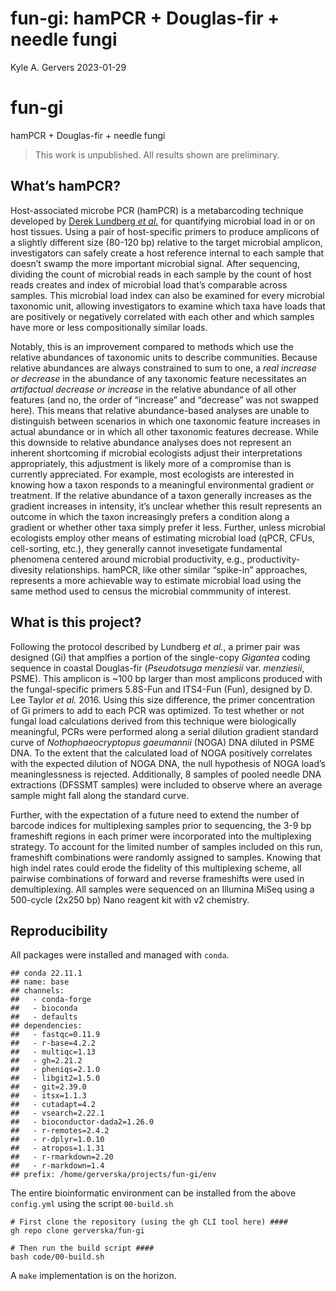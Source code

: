 fun-gi: hamPCR + Douglas-fir + needle fungi
================
Kyle A. Gervers
2023-01-29

# fun-gi

hamPCR + Douglas-fir + needle fungi

> This work is unpublished. All results shown are preliminary.

## What’s hamPCR?

Host-associated microbe PCR (hamPCR) is a metabarcoding technique
developed by [Derek Lundberg *et
al.*](https://elifesciences.org/articles/66186) for quantifying
microbial load in or on host tissues. Using a pair of host-specific
primers to produce amplicons of a slightly different size (80-120 bp)
relative to the target microbial amplicon, investigators can safely
create a host reference internal to each sample that doesn’t swamp the
more important microbial signal. After sequencing, dividing the count of
microbial reads in each sample by the count of host reads creates and
index of microbial load that’s comparable across samples. This microbial
load index can also be examined for every microbial taxonomic unit,
allowing investigators to examine which taxa have loads that are
positively or negatively correlated with each other and which samples
have more or less compositionally similar loads.

Notably, this is an improvement compared to methods which use the
relative abundances of taxonomic units to describe communities. Because
relative abundances are always constrained to sum to one, a *real
increase or decrease* in the abundance of any taxonomic feature
necessitates an *artifactual decrease or increase* in the relative
abundance of all other features (and no, the order of “increase” and
“decrease” was not swapped here). This means that relative
abundance-based analyses are unable to distinguish between scenarios in
which one taxonomic feature increases in actual abundance or in which
all other taxonomic features decrease. While this downside to relative
abundance analyses does not represent an inherent shortcoming if
microbial ecologists adjust their interpretations appropriately, this
adjustment is likely more of a compromise than is currently appreciated.
For example, most ecologists are interested in knowing how a taxon
responds to a meaningful environmental gradient or treatment. If the
relative abundance of a taxon generally increases as the gradient
increases in intensity, it’s unclear whether this result represents an
outcome in which the taxon increasingly prefers a condition along a
gradient or whether other taxa simply prefer it less. Further, unless
microbial ecologists employ other means of estimating microbial load
(qPCR, CFUs, cell-sorting, etc.), they generally cannot invesetigate
fundamental phenomena centered around microbial productivity, e.g.,
productivity-divesity relationships. hamPCR, like other similar
“spike-in” approaches, represents a more achievable way to estimate
microbial load using the same method used to census the microbial
commmunity of interest.

## What is this project?

Following the protocol described by Lundberg *et al.*, a primer pair was
designed (Gi) that amplfies a portion of the single-copy *Gigantea*
coding sequence in coastal Douglas-fir (*Pseudotsuga menziesii* var.
*menziesii*, PSME). This amplicon is \~100 bp larger than most amplicons
produced with the fungal-specific primers 5.8S-Fun and ITS4-Fun (Fun),
designed by D. Lee Taylor *et al.* 2016. Using this size difference, the
primer concentration of Gi primers to add to each PCR was optimized. To
test whether or not fungal load calculations derived from this technique
were biologically meaningful, PCRs were performed along a serial
dilution gradient standard curve of *Nothophaeocryptopus gaeumannii*
(NOGA) DNA diluted in PSME DNA. To the extent that the calculated load
of NOGA positively correlates with the expected dilution of NOGA DNA,
the null hypothesis of NOGA load’s meaninglessness is rejected.
Additionally, 8 samples of pooled needle DNA extractions (DFSSMT
samples) were included to observe where an average sample might fall
along the standard curve.

Further, with the expectation of a future need to extend the number of
barcode indices for multiplexing samples prior to sequencing, the 3-9 bp
frameshift regions in each primer were incorporated into the
multiplexing strategy. To account for the limited number of samples
included on this run, frameshift combinations were randomly assigned to
samples. Knowing that high indel rates could erode the fidelity of this
multiplexing scheme, all pairwise combinations of forward and reverse
frameshifts were used in demultiplexing. All samples were sequenced on
an Illumina MiSeq using a 500-cycle (2x250 bp) Nano reagent kit with v2
chemistry.

## Reproducibility

All packages were installed and managed with `conda`.

    ## conda 22.11.1
    ## name: base
    ## channels:
    ##   - conda-forge
    ##   - bioconda
    ##   - defaults
    ## dependencies:
    ##   - fastqc=0.11.9
    ##   - r-base=4.2.2
    ##   - multiqc=1.13
    ##   - gh=2.21.2
    ##   - pheniqs=2.1.0
    ##   - libgit2=1.5.0
    ##   - git=2.39.0
    ##   - itsx=1.1.3
    ##   - cutadapt=4.2
    ##   - vsearch=2.22.1
    ##   - bioconductor-dada2=1.26.0
    ##   - r-remotes=2.4.2
    ##   - r-dplyr=1.0.10
    ##   - atropos=1.1.31
    ##   - r-rmarkdown=2.20
    ##   - r-markdown=1.4
    ## prefix: /home/gerverska/projects/fun-gi/env

The entire bioinformatic environment can be installed from the above
`config.yml` using the script `00-build.sh`

    # First clone the repository (using the gh CLI tool here) ####
    gh repo clone gerverska/fun-gi

    # Then run the build script ####
    bash code/00-build.sh

A `make` implementation is on the horizon.
